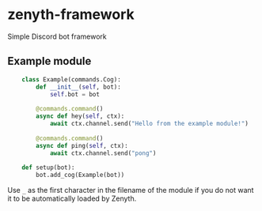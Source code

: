 # zenyth-framework
Simple Discord bot framework

## Example module
```python
    class Example(commands.Cog):
		def __init__(self, bot):
			self.bot = bot
			
		@commands.command()
		async def hey(self, ctx):
			await ctx.channel.send("Hello from the example module!")
			
		@commands.command()
		async def ping(self, ctx):
			await ctx.channel.send("pong")
			
	def setup(bot):
		bot.add_cog(Example(bot))
```
Use `_` as the first character in the filename of the module if you do not want it to be automatically loaded by Zenyth.
